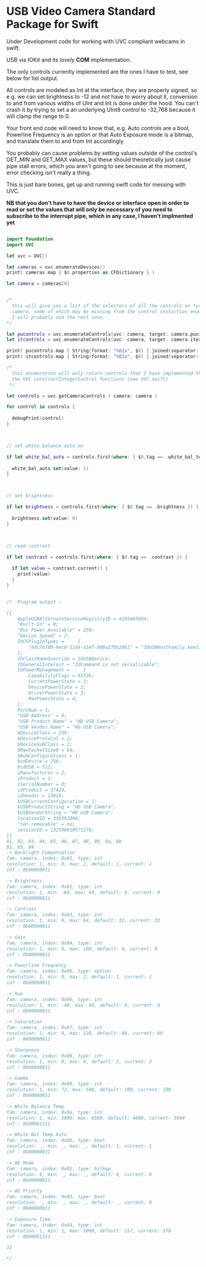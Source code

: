 # USB Video Camera Standard Package for Swift

Under Development code for working with UVC compliant webcams in swift.

USB via IOKit and its *lovely* **COM** implementation. 

The only controls currently implemented are the ones I have to test, see below for list output.

All controls are modeled as Int at the interface, they are properly signed, so
e.g. we can set brightness to -12 and not have to worry about it, conversion to and from
various widths of UInt and Int is done under the hood. You can't crash it by trying to set
a an underlying UInt8 control to -32,768 because it will clamp the range to 0.

Your front end code will need to know that, e.g. Auto controls are a bool, Powerline Frequency is an option or 
that Auto Exposure mode is a bitmap, and translate them to and from Int accordingly.

You probably can cause problems by setting values outside of the control's GET_MIN and GET_MAX
values, but these should theoretically just cause pipe stall errors, which you aren't going to see
because at the moment, error checking isn't really a thing.

This is just bare bones, get up and running swift code for messing with UVC.

**NB that you don't have to have the device or interface open in order to read or set the values
that will only be necessary of you need to subscribe to the interrupt pipe, which in any case, I 
haven't implmented yet**
 
```swift

import Foundation
import UVC

let uvc = UVC()

let cameras = uvc.enumerateDevices()
print( cameras.map { $0.properties as CFDictionary } )

let camera = cameras[0]


/*
  this will give you a list of the selectors of all the controls on *your* particular
  camera, some of which may be missing from the control cnstuction enumeration
  I will probably add the rest soon.
*/

let pucontrols = uvc.enumerateControls(uvc: camera, target: camera.punitID, range: 0x01...0x13 )
let itcontrols = uvc.enumerateControls(uvc: camera, target: camera.itermID, range: 0x01...0x14 )

print( pucontrols.map { String(format: "%02x", $0) }.joined(separator: ", ") )
print( itcontrols.map { String(format: "%02x", $0) }.joined(separator: ", ") )

/*
  this enumeration will only return controls that I have implemented the map for in
  the UVC constructIntegerControl functions (see UVC.swift)
 */

let controls = uvc.getCameraControls ( camera: camera )

for control in controls {
  
  debugPrint(control)
}



// set white balance auto on

if let white_bal_auto = controls.first(where: { $0.tag == .white_bal_temp_auto }) {
  
  white_bal_auto.set(value: 1)
}



// set brightness

if let brightness = controls.first(where: { $0.tag == .brightness }) {
  
  brightness.set(value: 0)
}



// read contrast

if let contrast = controls.first(where: { $0.tag == .contrast }) {
  
  if let value = contrast.current() {
    print(value)
  }
}


/*  Program output :

[{
    AppleUSBAlternateServiceRegistryID = 4295005994;
    "Built-In" = 0;
    "Bus Power Available" = 250;
    "Device Speed" = 2;
    IOCFPlugInTypes =     {
        "9dc7b780-9ec0-11d4-a54f-000a27052861" = "IOUSBHostFamily.kext/Contents/PlugIns/IOUSBLib.bundle";
    };
    IOClassNameOverride = IOUSBDevice;
    IOGeneralInterest = "IOCommand is not serializable";
    IOPowerManagement =     {
        CapabilityFlags = 65536;
        CurrentPowerState = 3;
        DevicePowerState = 2;
        DriverPowerState = 3;
        MaxPowerState = 4;
    };
    PortNum = 1;
    "USB Address" = 4;
    "USB Product Name" = "HD USB Camera";
    "USB Vendor Name" = "HD USB Camera";
    bDeviceClass = 239;
    bDeviceProtocol = 1;
    bDeviceSubClass = 2;
    bMaxPacketSize0 = 64;
    bNumConfigurations = 1;
    bcdDevice = 256;
    bcdUSB = 512;
    iManufacturer = 2;
    iProduct = 1;
    iSerialNumber = 0;
    idProduct = 37424;
    idVendor = 13028;
    kUSBCurrentConfiguration = 1;
    kUSBProductString = "HD USB Camera";
    kUSBVendorString = "HD USB Camera";
    locationID = 336592896;
    "non-removable" = no;
    sessionID = 132596910571176;
}]
01, 02, 03, 04, 05, 06, 07, 08, 09, 0a, 0b
02, 03, 04
-> Backlight Compensation 
fam: camera, index: 0x01, type: int 
resolution: 1, min: 0, max: 2, default: 1, current: 1 
inf : 0b00000011

-> Brightness 
fam: camera, index: 0x02, type: int 
resolution: 1, min: -64, max: 64, default: 0, current: 0 
inf : 0b00000011

-> Contrast 
fam: camera, index: 0x03, type: int 
resolution: 1, min: 0, max: 64, default: 32, current: 32 
inf : 0b00000011

-> Gain 
fam: camera, index: 0x04, type: int 
resolution: 1, min: 0, max: 100, default: 0, current: 0 
inf : 0b00000011

-> Powerline Frequency 
fam: camera, index: 0x05, type: option 
resolution: 1, min: 0, max: 2, default: 1, current: 1 
inf : 0b00000011

-> Hue 
fam: camera, index: 0x06, type: int 
resolution: 1, min: -40, max: 40, default: 0, current: 0 
inf : 0b00000011

-> Saturation 
fam: camera, index: 0x07, type: int 
resolution: 1, min: 0, max: 128, default: 60, current: 60 
inf : 0b00000011

-> Sharpness 
fam: camera, index: 0x08, type: int 
resolution: 1, min: 0, max: 6, default: 2, current: 2 
inf : 0b00000011

-> Gamma 
fam: camera, index: 0x09, type: int 
resolution: 1, min: 72, max: 500, default: 100, current: 100 
inf : 0b00000011

-> White Balance Temp 
fam: camera, index: 0x0a, type: int 
resolution: 1, min: 2800, max: 6500, default: 4600, current: 3604 
inf : 0b00001111

-> White Bal Temp Auto 
fam: camera, index: 0x0b, type: bool 
resolution: _, min: _, max: _, default: 1, current: 1 
inf : 0b00000011

-> AE Mode 
fam: camera, index: 0x02, type: bitmap 
resolution: 9, min: _, max: _, default: 8, current: 8 
inf : 0b00000011

-> AE Priorty 
fam: camera, index: 0x03, type: bool 
resolution: _, min: _, max: _, default: _, current: 0 
inf : 0b00000011

-> Exposure Time 
fam: camera, index: 0x04, type: int 
resolution: 1, min: 1, max: 5000, default: 157, current: 376 
inf : 0b00001111

32

*/
```
